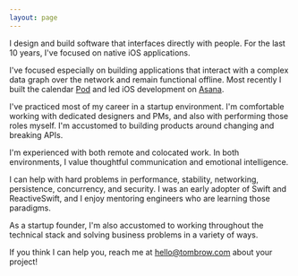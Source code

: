 ```yaml
---
layout: page
---
```


I design and build software that interfaces directly with people. For the last 10 years, I've focused on native iOS applications.

I've focused especially on building applications that interact with a complex data graph over the network and remain functional offline. Most recently I built the calendar [Pod](https://pod.io) and led iOS development on [Asana][asana-ios].

I've practiced most of my career in a startup environment. I'm comfortable working with dedicated designers and PMs, and also with performing those roles myself. I'm accustomed to building products around changing and breaking APIs.

I'm experienced with both remote and colocated work. In both environments, I value thoughtful communication and emotional intelligence.

I can help with hard problems in performance, stability, networking, persistence, concurrency, and security. I was an early adopter of Swift and ReactiveSwift, and I enjoy mentoring engineers who are learning those paradigms.

As a startup founder, I'm also accustomed to working throughout the technical stack and solving business problems in a variety of ways.

If you think I can help you, reach me at [hello@tombrow.com](mailto:hello@tombrow.com) about your project!

[asana-ios]: https://itunes.apple.com/us/app/asana-organize-tasks-work/id489969512?mt=8
